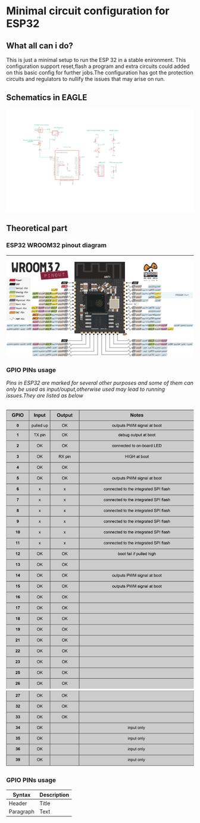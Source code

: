 # Minimal circuit configuration for ESP32
##  What all can i do?
This is just a minimal setup to run the ESP 32 in a stable enironment. This configuration support reset,flash a program and extra circuits could added on this basic config for further jobs.The configuration has got the protection circuits and regulators to nullify the issues that may arise on run.
##  Schematics in EAGLE
![SCHEME_ESP32](/esp32_minimal_scheme.png "schematic")
## Theoretical part

### ESP32 WROOM32 pinout diagram
---
![SCHEME_ESP32](/esp32-pinout-chip-ESP-WROOM-32.png "schematic")

### GPIO PINs usage 

*Pins in ESP32 are marked for several other purposes and some of them can only be used as input/ouput,otherwise used may lead to running issues.They are listed as below*

![SCHEME_ESP32](/0001.jpg "pins1")
![SCHEME_ESP32](/0002.jpg "pins2")
---
### GPIO PINs usage

| Syntax | Description |
| --- | ----------- |
| Header | Title |
| Paragraph | Text |
